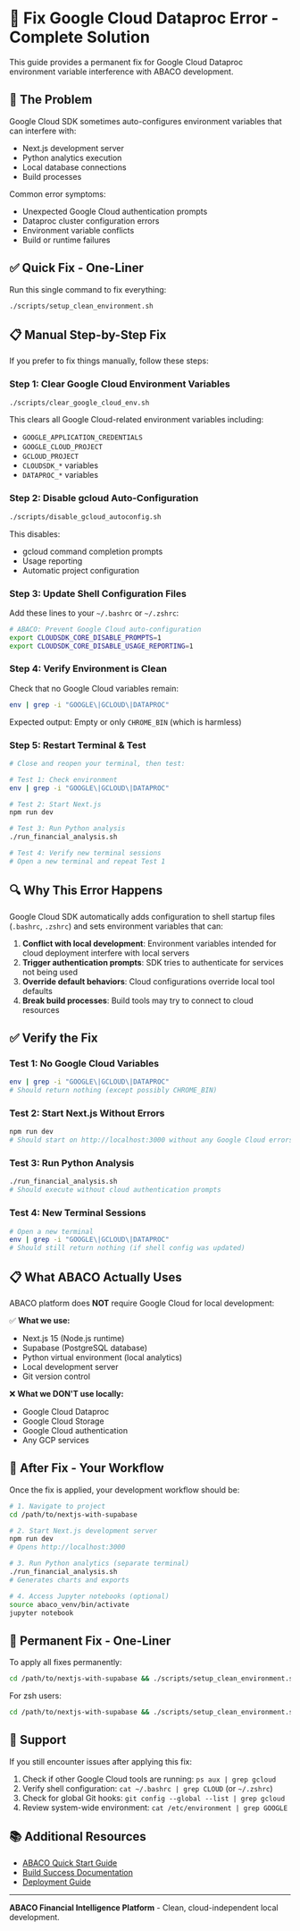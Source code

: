 # 🔧 Fix Google Cloud Dataproc Error - Complete Solution

This guide provides a permanent fix for Google Cloud Dataproc environment variable interference with ABACO development.

## 🚨 The Problem

Google Cloud SDK sometimes auto-configures environment variables that can interfere with:
- Next.js development server
- Python analytics execution
- Local database connections
- Build processes

Common error symptoms:
- Unexpected Google Cloud authentication prompts
- Dataproc cluster configuration errors
- Environment variable conflicts
- Build or runtime failures

## ✅ Quick Fix - One-Liner

Run this single command to fix everything:

```bash
./scripts/setup_clean_environment.sh
```

## 📋 Manual Step-by-Step Fix

If you prefer to fix things manually, follow these steps:

### Step 1: Clear Google Cloud Environment Variables

```bash
./scripts/clear_google_cloud_env.sh
```

This clears all Google Cloud-related environment variables including:
- `GOOGLE_APPLICATION_CREDENTIALS`
- `GOOGLE_CLOUD_PROJECT`
- `GCLOUD_PROJECT`
- `CLOUDSDK_*` variables
- `DATAPROC_*` variables

### Step 2: Disable gcloud Auto-Configuration

```bash
./scripts/disable_gcloud_autoconfig.sh
```

This disables:
- gcloud command completion prompts
- Usage reporting
- Automatic project configuration

### Step 3: Update Shell Configuration Files

Add these lines to your `~/.bashrc` or `~/.zshrc`:

```bash
# ABACO: Prevent Google Cloud auto-configuration
export CLOUDSDK_CORE_DISABLE_PROMPTS=1
export CLOUDSDK_CORE_DISABLE_USAGE_REPORTING=1
```

### Step 4: Verify Environment is Clean

Check that no Google Cloud variables remain:

```bash
env | grep -i "GOOGLE\|GCLOUD\|DATAPROC"
```

Expected output: Empty or only `CHROME_BIN` (which is harmless)

### Step 5: Restart Terminal & Test

```bash
# Close and reopen your terminal, then test:

# Test 1: Check environment
env | grep -i "GOOGLE\|GCLOUD\|DATAPROC"

# Test 2: Start Next.js
npm run dev

# Test 3: Run Python analysis
./run_financial_analysis.sh

# Test 4: Verify new terminal sessions
# Open a new terminal and repeat Test 1
```

## 🔍 Why This Error Happens

Google Cloud SDK automatically adds configuration to shell startup files (`.bashrc`, `.zshrc`) and sets environment variables that can:

1. **Conflict with local development**: Environment variables intended for cloud deployment interfere with local servers
2. **Trigger authentication prompts**: SDK tries to authenticate for services not being used
3. **Override default behaviors**: Cloud configurations override local tool defaults
4. **Break build processes**: Build tools may try to connect to cloud resources

## ✅ Verify the Fix

### Test 1: No Google Cloud Variables

```bash
env | grep -i "GOOGLE\|GCLOUD\|DATAPROC"
# Should return nothing (except possibly CHROME_BIN)
```

### Test 2: Start Next.js Without Errors

```bash
npm run dev
# Should start on http://localhost:3000 without any Google Cloud errors
```

### Test 3: Run Python Analysis

```bash
./run_financial_analysis.sh
# Should execute without cloud authentication prompts
```

### Test 4: New Terminal Sessions

```bash
# Open a new terminal
env | grep -i "GOOGLE\|GCLOUD\|DATAPROC"
# Should still return nothing (if shell config was updated)
```

## 📋 What ABACO Actually Uses

ABACO platform does **NOT** require Google Cloud for local development:

✅ **What we use:**
- Next.js 15 (Node.js runtime)
- Supabase (PostgreSQL database)
- Python virtual environment (local analytics)
- Local development server
- Git version control

❌ **What we DON'T use locally:**
- Google Cloud Dataproc
- Google Cloud Storage
- Google Cloud authentication
- Any GCP services

## 🚀 After Fix - Your Workflow

Once the fix is applied, your development workflow should be:

```bash
# 1. Navigate to project
cd /path/to/nextjs-with-supabase

# 2. Start Next.js development server
npm run dev
# Opens http://localhost:3000

# 3. Run Python analytics (separate terminal)
./run_financial_analysis.sh
# Generates charts and exports

# 4. Access Jupyter notebooks (optional)
source abaco_venv/bin/activate
jupyter notebook
```

## 🎯 Permanent Fix - One-Liner

To apply all fixes permanently:

```bash
cd /path/to/nextjs-with-supabase && ./scripts/setup_clean_environment.sh && echo -e '\n# ABACO: Prevent Google Cloud auto-configuration\nexport CLOUDSDK_CORE_DISABLE_PROMPTS=1\nexport CLOUDSDK_CORE_DISABLE_USAGE_REPORTING=1' >> ~/.bashrc
```

For zsh users:

```bash
cd /path/to/nextjs-with-supabase && ./scripts/setup_clean_environment.sh && echo -e '\n# ABACO: Prevent Google Cloud auto-configuration\nexport CLOUDSDK_CORE_DISABLE_PROMPTS=1\nexport CLOUDSDK_CORE_DISABLE_USAGE_REPORTING=1' >> ~/.zshrc
```

## 🛟 Support

If you still encounter issues after applying this fix:

1. Check if other Google Cloud tools are running: `ps aux | grep gcloud`
2. Verify shell configuration: `cat ~/.bashrc | grep CLOUD` (or `~/.zshrc`)
3. Check for global Git hooks: `git config --global --list | grep gcloud`
4. Review system-wide environment: `cat /etc/environment | grep GOOGLE`

## 📚 Additional Resources

- [ABACO Quick Start Guide](./QUICK_START.md)
- [Build Success Documentation](./BUILD_SUCCESS.md)
- [Deployment Guide](./DEPLOYMENT-READY.md)

---

**ABACO Financial Intelligence Platform** - Clean, cloud-independent local development.

